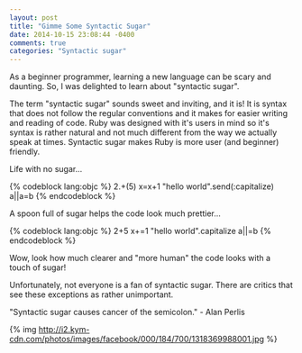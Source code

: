 ```yaml
---
layout: post
title: "Gimme Some Syntactic Sugar"
date: 2014-10-15 23:08:44 -0400
comments: true
categories: "Syntactic sugar"
---
```


As a beginner programmer, learning a new language can be scary and daunting. So, I was delighted to learn about "syntactic sugar". 

The term "syntactic sugar" sounds sweet and inviting, and it is! It is syntax that does not follow the regular conventions and it makes for easier writing and reading of code. Ruby was designed with it's users in mind so it's syntax is rather natural and not much different from the way we actually speak at times. Syntactic sugar makes Ruby is more user (and beginner) friendly.

Life with no sugar...

{% codeblock lang:objc %}
2.+(5)
x=x+1
"hello world".send(:capitalize)
a||a=b
{% endcodeblock %}

A spoon full of sugar helps the code look much prettier...

{% codeblock lang:objc %}
2+5
x+=1
"hello world".capitalize
a||=b
{% endcodeblock %}

Wow, look how much clearer and "more human" the code looks with a touch of sugar!

Unfortunately, not everyone is a fan of syntactic sugar. There are critics that see these exceptions as rather unimportant.

"Syntactic sugar causes cancer of the semicolon." - Alan Perlis

{% img http://i2.kym-cdn.com/photos/images/facebook/000/184/700/1318369988001.jpg %}
